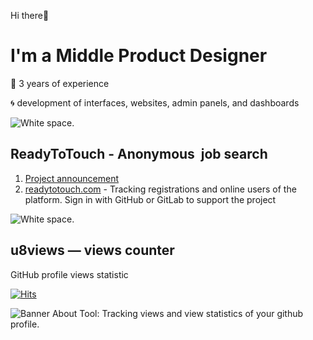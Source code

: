 Hi there👋
# I'm a Middle Product Designer

🧷 3 years of experience

🌀 development of interfaces, websites, admin panels, and dashboards

![White space.](https://i.ibb.co/h2Fz7hw/logo.png)

## ReadyToTouch - Anonymous  job search

1. [Project announcement](https://dou.ua/forums/topic/44615)
2. [readytotouch.com](https://readytotouch.com/) - Tracking registrations and online users of the platform. Sign in with GitHub or GitLab to support the project

![White space.](https://i.ibb.co/h2Fz7hw/logo.png)



## u8views — views counter
GitHub profile views statistic

[![Hits](https://u8views.com/api/v1/github/profiles/123738314/views/day-week-month-total-count.svg)](https://u8views.com/github/AnastasiiaSihetii)

![Banner About Tool: Tracking views and view statistics of your github profile.](https://i.ibb.co/FzP8JBN/social-preview-Anastasiia-Sihetii.jpg)
